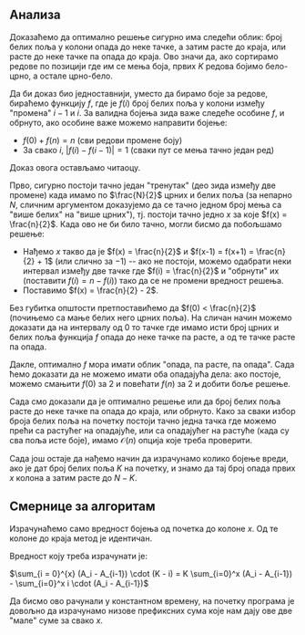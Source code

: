 ## Анализа

Доказаћемо да оптимално решење сигурно има следећи облик: број белих
поља у колони опада до неке тачке, а затим расте до краја, или расте
до неке тачке па опада до краја. Ово значи да, ако сортирамо редове по
позицији где им се мења боја, првих $K$ редова бојимо бело-црно, а
остале црно-бело.

Да би доказ био једноставнији, уместо да бирамо боје за редове,
бираћемо функцију $f$, где је $f(i)$ број белих поља у колони између
"промена" $i-1$ и $i$. За валидна бојења зида важе следеће особине
$f$, и обрнуто, ако особине важе можемо направити бојење:

* $f(0) + f(n) = n$ (сви редови промене боју)
* За свако $i$, $|f(i) - f(i-1)| = 1$ (сваки пут се мења тачно један
  ред)

Доказ овога остављамо читаоцу.

Прво, сигурно постоји тачно један "тренутак" (део зида између две
промене) када имамо по $\frac{N}{2}$ црних и белих поља (за непарно
$N$, сличним аргументом доказујемо да се тачно једном број мења са
"више белих" на "више црних"), тј. постоји тачно једно $x$ за које
$f(x) = \frac{n}{2}$. Када ово не би било тачно, могли бисмо да
побољшамо решење:

* Нађемо $x$ такво да је $f(x) = \frac{n}{2}$ и $f(x-1) = f(x+1) =
  \frac{n}{2} + 1$ (или слично за $-1$) -- ако не постоји, можемо
  одабрати неки интервал између две тачке где $f(i) = \frac{n}{2}$ и
  "обрнути" их (поставити $f(i) = n - f(i)$) тако да се не промени
  вредност решења.
* Поставимо $f(x) = \frac{n}{2} - 2$.

Без губитка општости претпоставићемо да $f(0) < \frac{n}{2}$ (почињемо
са мање белих него црних поља). На сличан начин можемо доказати да на
интервалу од $0$ то тачке где имамо исти број црних и белих поља
функција $f$ опада до неке тачке па расте, а од те тачке расте па
опада.

Дакле, оптимално $f$ мора имати облик "опада, па расте, па
опада". Сада ћемо доказати да не можемо имати оба опадајућа дела: ако
постоје, можемо смањити $f(0)$ за $2$ и повећати $f(n)$ за $2$ и
добити боље решење.

Сада смо доказали да је оптимално решење или да број белих поља расте
до неке тачке па опада до краја, или обрнуто. Како за сваки избор
броја белих поља на почетку постоји тачно једна тачка где можемо прећи
са растућег на опадајуће, или са опадајућег на растуће (када су сва
поља исте боје), имамо $\mathcal{O}(n)$ опција које треба проверити.

Сада још остаје да нађемо начин да израчунамо колико бојење вреди, ако
је дат број белих поља $K$ на почетку, и знамо да тај број опада првих
$x$ колона а затим расте до $N-K$.

## Смернице за алгоритам

Израчунаћемо само вредност бојења од почетка до колоне $x$. Од те
колоне до краја метод је идентичан.

Вредност коју треба израчунати је:

$\sum_{i = 0}^{x} (A_i - A_{i-1}) \cdot (K - i) = K \sum_{i=0}^x
(A_i - A_{i-1}) - \sum_{i=0}^x i \cdot (A_i - A_{i-1})$

Да бисмо ово рачунали у константном времену, на почетку програма је
довољно да израчунамо низове префиксних сума које нам дају ове две
"мале" суме за свако $x$.
